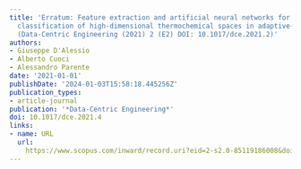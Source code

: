 ```yaml
---
title: 'Erratum: Feature extraction and artificial neural networks for the on-The-fly
  classification of high-dimensional thermochemical spaces in adaptive-chemistry simulations
  (Data-Centric Engineering (2021) 2 (E2) DOI: 10.1017/dce.2021.2)'
authors:
- Giuseppe D'Alessio
- Alberto Cuoci
- Alessandro Parente
date: '2021-01-01'
publishDate: '2024-01-03T15:58:18.445256Z'
publication_types:
- article-journal
publication: '*Data-Centric Engineering*'
doi: 10.1017/dce.2021.4
links:
- name: URL
  url: 
    https://www.scopus.com/inward/record.uri?eid=2-s2.0-85119186008&doi=10.1017%2fdce.2021.4&partnerID=40&md5=55f35758914b95bc4b0d5d70ac8806f5
---
```

